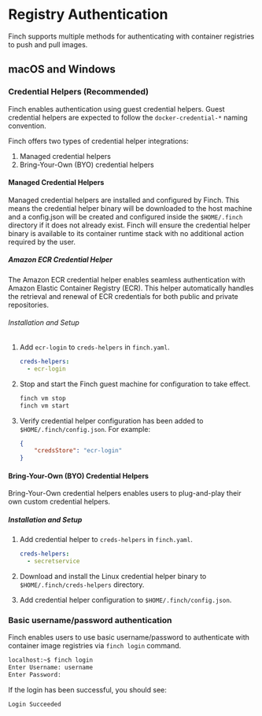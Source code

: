 # Registry Authentication

Finch supports multiple methods for authenticating with container registries to push and pull images.

## macOS and Windows

### Credential Helpers (Recommended)

Finch enables authentication using guest credential helpers. Guest credential helpers are expected to follow
the `docker-credential-*` naming convention.

Finch offers two types of credential helper integrations:

1. Managed credential helpers
1. Bring-Your-Own (BYO) credential helpers

#### Managed Credential Helpers

Managed credential helpers are installed and configured by Finch. This means the credential helper binary will be downloaded
to the host machine and a config.json will be created and configured inside the `$HOME/.finch` directory if it does not already
exist. Finch will ensure the credential helper binary is available to its container runtime stack with no additional action
required by the user.

##### Amazon ECR Credential Helper

The Amazon ECR credential helper enables seamless authentication with Amazon Elastic Container Registry (ECR).
This helper automatically handles the retrieval and renewal of ECR credentials for both public and private repositories.

###### Installation and Setup

1. Add `ecr-login` to `creds-helpers` in `finch.yaml`.

    ```yaml
    creds-helpers:
      - ecr-login
    ```

1. Stop and start the Finch guest machine for configuration to take effect.

    ```bash
    finch vm stop
    finch vm start
    ```

1. Verify credential helper configuration has been added to `$HOME/.finch/config.json`.
For example:

    ```json
    {
        "credsStore": "ecr-login"
    }
    ```

#### Bring-Your-Own (BYO) Credential Helpers

Bring-Your-Own credential helpers enables users to plug-and-play their own custom credential helpers.

##### Installation and Setup

1. Add credential helper to `creds-helpers` in `finch.yaml`.

    ```yaml
    creds-helpers:
      - secretservice
    ```

1. Download and install the Linux credential helper binary to `$HOME/.finch/creds-helpers` directory.
1. Add credential helper configuration to `$HOME/.finch/config.json`.

### Basic username/password authentication

Finch enables users to use basic username/password to authenticate with container image registries via `finch login` command.

```bash
localhost:~$ finch login
Enter Username: username
Enter Password: 
```

If the login has been successful, you should see:

```bash
Login Succeeded
```

